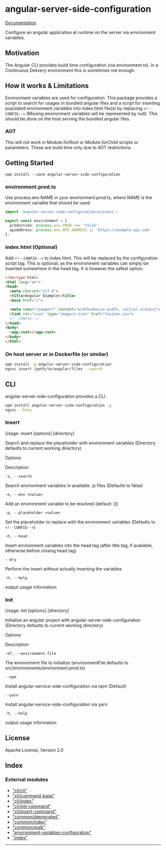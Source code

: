 
angular-server-side-configuration
=================================

[Documentation](https://github.com/kyubisation/angular-server-side-configuration/blob/master/documentation/README.md)

Configure an angular application at runtime on the server via environment variables.

Motivation
----------

The Angular CLI provides build time configuration (via environment.ts). In a Continuous Delivery environment this is sometimes not enough.

How it works & Limitations
--------------------------

Environment variables are used for configuration. This package provides a script to search for usages in bundled angular files and a script for inserting populated environment variables into index.html file(s) by replacing `<!--CONFIG-->` (Missing environment variables will be represented by null). This should be done on the host serving the bundled angular files.

### AOT

This will not work in Module.forRoot or Module.forChild scripts or parameters. These are build time only due to AOT restrictions.

Getting Started
---------------

```
npm install --save angular-server-side-configuration
```

### environment.prod.ts

Use process.env.NAME in your environment.prod.ts, where NAME is the environment variable that should be used.

```typescript
import 'angular-server-side-configuration/process';

export const environment = {
  production: process.env.PROD !== 'false',
  apiAddress: process.env.API_ADDRESS || 'https://example-api.com'
};
```

### index.html (Optional)

Add `<!--CONFIG-->` to index.html. This will be replaced by the configuration script tag. This is optional, as the environment variables can simply be inserted somewhere in the head tag. It is however the safest option.

```html
<!doctype html>
<html lang="en">
<head>
  <meta charset="utf-8">
  <title>Angular Example</title>
  <base href="/">

  <meta name="viewport" content="width=device-width, initial-scale=1">
  <link rel="icon" type="image/x-icon" href="favicon.ico">
  <!--CONFIG-->
</head>
<body>
  <app-root></app-root>
</body>
</html>
```

### On host server or in Dockerfile (or similar)

```bash
npm install -g angular-server-side-configuration
ngssc insert /path/to/angular/files --search
```

CLI
---

angular-server-side-configuration provides a CLI.

```bash
npm install angular-server-side-configuration -g
ngssc --help
```

### Insert

Usage: insert \[options\] \[directory\]

Search and replace the placeholder with environment variables (Directory defaults to current working directory)

Options

Description

`-s, --search`

Search environment variables in available .js files (Defaults to false)

`-e, --env <value>`

Add an environment variable to be resolved (default: \[\])

`-p, --placeholder <value>`

Set the placeholder to replace with the environment variables (Defaults to `<!--CONFIG-->`)

`-h, --head`

Insert environment variables into the head tag (after title tag, if available, otherwise before closing head tag)

`--dry`

Perform the insert without actually inserting the variables

`-h, --help`

output usage information

### Init

Usage: init \[options\] \[directory\]

Initialize an angular project with angular-server-side-configuration (Directory defaults to current working directory)

Options

Description

`-ef, --environment-file`

The environment file to initialize (environmentFile defaults to src/environments/environment.prod.ts)

`--npm`

Install angular-service-side-configuration via npm (Default)

`--yarn`

Install angular-service-side-configuration via yarn

`-h, --help`

output usage information

License
-------

Apache License, Version 2.0

## Index

### External modules

* ["cli/cli"](modules/_cli_cli_.md)
* ["cli/command-base"](modules/_cli_command_base_.md)
* ["cli/index"](modules/_cli_index_.md)
* ["cli/init-command"](modules/_cli_init_command_.md)
* ["cli/insert-command"](modules/_cli_insert_command_.md)
* ["common/deprecated"](modules/_common_deprecated_.md)
* ["common/index"](modules/_common_index_.md)
* ["common/walk"](modules/_common_walk_.md)
* ["environment-variables-configuration"](modules/_environment_variables_configuration_.md)
* ["index"](modules/_index_.md)

---

